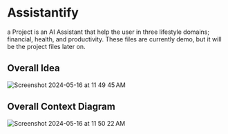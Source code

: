 # Assistantify 

a Project is an AI Assistant that help the user in three lifestyle domains; financial, health, and productivity. These files are currently demo, but it will be the project files later on.

## Overall Idea

![Screenshot 2024-05-16 at 11 49 45 AM](https://github.com/AnmarHani/Assistantify/assets/76432762/03b3a1b5-fb72-4fed-9d1e-607623946134)

## Overall Context Diagram

![Screenshot 2024-05-16 at 11 50 22 AM](https://github.com/AnmarHani/Assistantify/assets/76432762/38015855-cf09-4d26-b0e0-3353377359fc)
